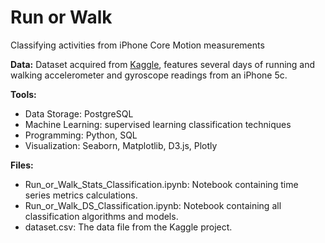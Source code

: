 # Run or Walk
Classifying activities from iPhone Core Motion measurements

**Data:**
Dataset acquired from [Kaggle](https://www.kaggle.com/vmalyi/run-or-walk), features several days 
of running and walking accelerometer and gyroscope readings from an iPhone 5c.

**Tools:**
* Data Storage: PostgreSQL
* Machine Learning: supervised learning classification techniques
* Programming: Python, SQL
* Visualization: Seaborn, Matplotlib, D3.js, Plotly

**Files:**
* Run_or_Walk_Stats_Classification.ipynb: Notebook containing time series metrics calculations.
* Run_or_Walk_DS_Classification.ipynb: Notebook containing all classification algorithms and models.
* dataset.csv: The data file from the Kaggle project.
